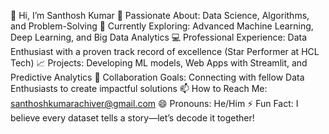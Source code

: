 👋 Hi, I’m Santhosh Kumar
👀 Passionate About: Data Science, Algorithms, and Problem-Solving
🌱 Currently Exploring: Advanced Machine Learning, Deep Learning, and Big Data Analytics
💻 Professional Experience: Data Enthusiast with a proven track record of excellence (Star Performer at HCL Tech)
📈 Projects: Developing ML models, Web Apps with Streamlit, and Predictive Analytics
💞️ Collaboration Goals: Connecting with fellow Data Enthusiasts to create impactful solutions
📫 How to Reach Me: santhoshkumarachiver@gmail.com
😄 Pronouns: He/Him
⚡ Fun Fact: I believe every dataset tells a story—let’s decode it together!

<!---
Sandy25121/Sandy25121 is a ✨ special ✨ repository because its `README.md` (this file) appears on your GitHub profile.
You can click the Preview link to take a look at your changes.
--->
